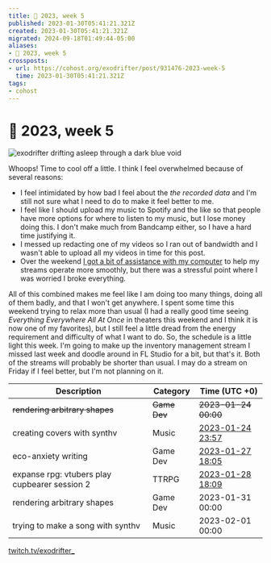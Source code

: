 ```yaml
---
title: 📅 2023, week 5
published: 2023-01-30T05:41:21.321Z
created: 2023-01-30T05:41:21.321Z
migrated: 2024-09-18T01:49:44-05:00
aliases:
- 📅 2023, week 5
crossposts:
- url: https://cohost.org/exodrifter/post/931476-2023-week-5
  time: 2023-01-30T05:41:21.321Z
tags:
- cohost
---
```


# 📅 2023, week 5

![exodrifter drifting asleep through a dark blue void](20230130054121-banner5.png)

Whoops! Time to cool off a little. I think I feel overwhelmed because of several reasons:

- I feel intimidated by how bad I feel about the _the recorded data_ and I'm still not sure what I need to do to make it feel better to me.
- I feel like I should upload my music to Spotify and the like so that people have more options for where to listen to my music, but I lose money doing this. I don't make much from Bandcamp either, so I have a hard time justifying it.
- I messed up redacting one of my videos so I ran out of bandwidth and I wasn't able to upload all my videos in time for this post.
- Over the weekend [I got a bit of assistance with my computer](20230128055428.md) to help my streams operate more smoothly, but there was a stressful point where I was worried I broke everything.

All of this combined makes me feel like I am doing too many things, doing all of them badly, and that I won't get anywhere. I spent some time this weekend trying to relax more than usual (I had a really good time seeing _Everything Everywhere All At Once_ in theaters this weekend and I think it is now one of my favorites), but I still feel a little dread from the energy requirement and difficulty of what I want to do. So, the schedule is a little light this week. I'm going to make up the inventory management stream I missed last week and doodle around in FL Studio for a bit, but that's it. Both of the streams will probably be shorter than usual. I may do a stream on Friday if I feel better, but I'm not planning on it.

|Description|Category|Time (UTC +0)|
|---|---|---|
|~~rendering arbitrary shapes~~|~~Game Dev~~|~~2023-01-24 00:00~~|
|creating covers with synthv|Music|[2023-01-24 23:57](https://vods.exodrifter.space/2023/01/24/2357)|
|eco-anxiety writing|Game Dev|[2023-01-27 18:05](https://vods.exodrifter.space/2023/01/27/1805)|
|expanse rpg: vtubers play cupbearer session 2|TTRPG|[2023-01-28 18:09](https://vods.exodrifter.space/2023/01/28/1809)|
|rendering arbitrary shapes|Game Dev|2023-01-31 00:00|
|trying to make a song with synthv|Music|2023-02-01 00:00|

[twitch.tv/exodrifter_](https://twitch.tv/exodrifter_)
